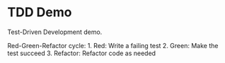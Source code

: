 # TDD Demo

Test-Driven Development demo.

Red-Green-Refactor cycle:
	1. Red: Write a failing test
	2. Green: Make the test succeed
	3. Refactor: Refactor code as needed
